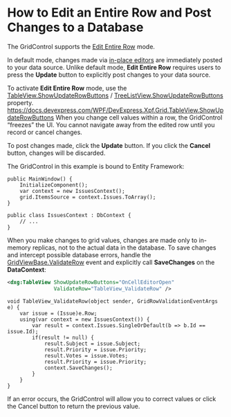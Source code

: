 # How to Edit an Entire Row and Post Changes to a Database

The GridControl supports the [Edit Entire Row](https://docs.devexpress.com/WPF/6606/controls-and-libraries/data-grid/data-editing-and-validation/modify-cell-values/inplace-editors#edit-entire-row) mode.

In default mode, changes made via [in-place editors](https://docs.devexpress.com/WPF/6606/controls-and-libraries/data-grid/data-editing-and-validation/modify-cell-values/inplace-editors) are immediately posted to your data source. Unlike default mode, **Edit Entire Row** requires users to press the **Update** button to explicitly post changes to your data source.

To activate **Edit Entire Row** mode, use the [TableView.ShowUpdateRowButtons](https://docs.devexpress.com/WPF/DevExpress.Xpf.Grid.TableView.ShowUpdateRowButtons) / [TreeListView.ShowUpdateRowButtons]() property.
https://docs.devexpress.com/WPF/DevExpress.Xpf.Grid.TableView.ShowUpdateRowButtons
When you change cell values within a row, the GridControl “freezes” the UI. You cannot navigate away from the edited row until you record or cancel changes.

To post changes made, click the **Update** button. If you click the **Cancel** button, changes will be discarded.

The GridControl in this example is bound to Entity Framework:

```charp
public MainWindow() {
    InitializeComponent();
    var context = new IssuesContext();
    grid.ItemsSource = context.Issues.ToArray();
}

public class IssuesContext : DbContext { 
    // ... 
}
```

When you make changes to grid values, changes are made only to in-memory replicas, not to the actual data in the database. To save changes and intercept possible database errors, handle the [GridViewBase.ValidateRow](https://docs.devexpress.com/WPF/DevExpress.Xpf.Grid.GridViewBase.ValidateRow) event and explicitly call **SaveChanges** on the **DataContext**:

```xml
<dxg:TableView ShowUpdateRowButtons="OnCellEditorOpen" 
               ValidateRow="TableView_ValidateRow" />
```

```charp
void TableView_ValidateRow(object sender, GridRowValidationEventArgs e) {
    var issue = (Issue)e.Row;
    using(var context = new IssuesContext()) {
        var result = context.Issues.SingleOrDefault(b => b.Id == issue.Id);
        if(result != null) {
            result.Subject = issue.Subject;
            result.Priority = issue.Priority;
            result.Votes = issue.Votes;
            result.Priority = issue.Priority;
            context.SaveChanges();
        }
    }
}
```

If an error occurs, the GridControl will allow you to correct values or click the Cancel button to return the previous value.
